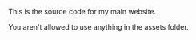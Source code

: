 This is the source code for my main website.

You aren't allowed to use anything in the assets folder.
